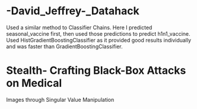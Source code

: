 # -David_Jeffrey-_Datahack
Used a similar method to Classifier Chains.
Here I predicted seasonal_vaccine first, then used those predictions to predict h1n1_vaccine.
Used HistGradientBoostingClassifier as it provided good results individually and was faster than GradientBoostingClassifier.
# Stealth- Crafting Black-Box Attacks on Medical 
Images through Singular Value Manipulation
